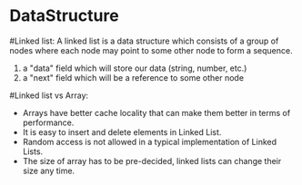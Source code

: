 # DataStructure

#Linked list:
A linked list is a data structure which consists of a group of nodes where each node may point to some other node to form a sequence.
1. a "data" field which will store our data (string, number, etc.)
2. a "next" field which will be a reference to some other node

#Linked list vs Array:
- Arrays have better cache locality that can make them better in terms of performance.
- It is easy to insert and delete elements in Linked List.
- Random access is not allowed in a typical implementation of Linked Lists.
- The size of array has to be pre-decided, linked lists can change their size any time.
